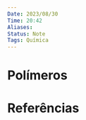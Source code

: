 ```yaml
---
Date: 2023/08/30
Time: 20:42
Aliases: 
Status: Note
Tags: Química
---
```

# Polímeros



# Referências

